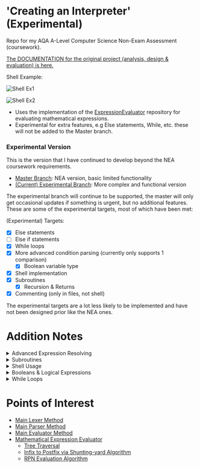 # 'Creating an Interpreter' (Experimental)
Repo for my AQA A-Level Computer Science Non-Exam Assessment (coursework).

[The DOCUMENTATION for the original project (analysis, design & evaluation) is here.](https://github.com/TorinFelton/NEA_ProgrammingLanguage/blob/master/NEA_REPORT.pdf)

Shell Example:


![Shell Ex1](https://i.imgur.com/6epytNa.png)


![Shell Ex2](https://i.imgur.com/zzD6cnO.png)


- Uses the implementation of the [ExpressionEvaluator](https://github.com/TorinFelton/ExpressionEvaluator) repository for evaluating mathematical expressions.
- Experimental for extra features, e.g Else statements, While, etc. these will not be added to the Master branch. 

### Experimental Version
This is the version that I have continued to develop beyond the NEA coursework requirements. 
- [Master Branch](https://github.com/TorinFelton/NEA_ProgrammingLanguage/tree/master): NEA version, basic limited functionality
- [(Current) Experimental Branch](https://github.com/TorinFelton/NEA_ProgrammingLanguage/tree/experimental): More complex and functional version

The experimental branch will continue to be supported, the master will only get occasional updates if something is urgent, but no additional features. These are some of the experimental targets, most of which have been met:

(Experimental) Targets:
- [x] Else statements
- [ ] Else if statements
- [x] While loops
- [x] More advanced condition parsing (currently only supports 1 comparison)
  - [x] Boolean variable type
- [x] Shell implementation
- [x] Subroutines
	- [x] Recursion & Returns
- [x] Commenting (only in files, not shell)
  
The experimental targets are a lot less likely to be implemented and have not been designed prior like the NEA ones.

# Addition Notes

<details>
	<summary>Advanced Expression Resolving</summary>
	So this works - I don't know *exactly* how or why, but it does. 

Prior to this addition, I had 2 implementations of the Djikstra Shunting-yard algorithm - one for doing the usual mathematical operations in the right order, and the other for doing logical operations like '&&' or '||'. 
They worked separately, but the overall way expressions were handled and resolved was not overly efficient or fully functional. For example, the previous version couldn't handle a boolean expression being something like '(1 == 1) && true', as it's a diverse expression with a few different things to take into account.
	The solution? I've merged the two djikstra implementations into one, with a big precedences dict:
	
```
{"!", 5 },
{"^", 5 },
{"_", 5 },
{"*", 4 },
{"/", 4 },
{"+", 3 },
{"-", 3 },
{")", 3 },
{"||", 2 },
{"&&", 2 },
{"==", 2 },
{"(", 1 }
```

This allows the algorithm to work with ANYTHING in the expression - logical & mathematical operators at once. It can therefore resolve a mathematical expression and then logically compare it with something else, etc. I've had to make quite a lot of changes to the class relationships, and I've completely removed any expression handling algorithms from the main Evaluator.cs - all of that is now done in the algorithm.
- [The expression handling code](https://github.com/TorinFelton/NEA_ProgrammingLanguage/tree/experimental/NEA_ProgrammingLanguage/Evaluator_Module/ExpressionEvaluation/Resolver)
- [Here is the SYA algorithm to build the AST](https://github.com/TorinFelton/NEA_ProgrammingLanguage/blob/experimental/NEA_ProgrammingLanguage/Evaluator_Module/ExpressionEvaluation/Resolver/TreeBuilder.cs)
- [This is the modified RPN algorithm to calculate results](https://github.com/TorinFelton/NEA_ProgrammingLanguage/blob/experimental/NEA_ProgrammingLanguage/Evaluator_Module/ExpressionEvaluation/Resolver/RPN.cs)
	
</details>

<details>
<summary>Subroutines</summary>
	
<details>
	<summary> Recursive Towers of Hanoi </summary>
	
	
```c#

func towers(int n, string sourcePole, string destPole, string auxPole) returns void {
	if (n == 0) { }
	else {
		towers(n-1, sourcePole, destPole, auxPole);
		outputln("Move disk " + str(n) + " from " + sourcePole + " to " + destPole);
		towers(n-1, auxPole, destPole, sourcePole);
	}
}

towers(3, "S", "D", "A");

```
Output:

```
-------------------- PROGRAM STARTED --------------------
Move disk 1 from S to D
Move disk 2 from S to D
Move disk 1 from A to D
Move disk 3 from S to D
Move disk 1 from A to D
Move disk 2 from A to D
Move disk 1 from S to D
-------------------- PROGRAM ENDED --------------------
```

</details>

<details>
	<summary> Recursive fibonacci nth term </summary>
	Not the most efficient way, but it just tests the recursion and return statements.
	
```c#

func fib(int n) returns int {
	if (n <= 1) {
		return n;
	}
	return fib(n-1) + fib(n-2);
}

```
Usage (via Shell):

```
>> fib(20)
6765
>> fib(8)
21
```

</details>
  
<details>
  <summary>Simple Recursive Counting</summary>
  
```c#

func Count(int start, int finish) returns void {
	outputln(start);

	if (start < finish) {
		Count(start+1, finish);
	}
	else {
		outputln("Finished counting!");
	}
}

Count(1, 10);


```

Program running:
```
-------------------- PROGRAM STARTED --------------------
1
2
3
4
5
6
7
8
9
10
Finished counting!
-------------------- PROGRAM ENDED --------------------
```
</details>


<details>
  <summary>Guessing Game Subroutine Implementation</summary>
  
```c#

func GuessingGame(string toGuess, int maxGuesses) returns void {
	int guessAmount = 0;
	string guess = "";

	while (guessAmount < maxGuesses && toGuess != guess) {
		outputln("Guess the password.");
		inputStr(guess);
		guessAmount = guessAmount + 1;
	}

	if (toGuess == guess) { outputStringInt("You guessed it! Attempts: ", guessAmount); }
	else {
		outputln("You didn't guess it");
	}

}

GuessingGame("abc123", 5);
```

Program running:
```
-------------------- PROGRAM STARTED --------------------
Guess the password.
> abc12
Guess the password.
> abc123
You guessed it! Attempts: 2
-------------------- PROGRAM ENDED --------------------

```
  
</details>
</details>
</details>

<details>
<summary>Shell Usage</summary>
I've implemented an interactive shell, similar to that of Python. You are able to type normal programming statements and flow control in, but you are also (like Python) able to just type an expression in and have it evaluated.
The shell has text colouring too, here is what it looks like on the Windows Terminal Preview: https://imgur.com/a/DC17xAZ

NOTE: '>>' signifies input to the shell, and '>' signifies input to the program.

<details>
  <summary>Statements</summary>
  
```c#

>> int x = 0;
>> outputln(x);
0

```
</details>


<details>
  <summary>Flow Control (if, while) & Auto Line Numbering</summary>
	Line numbers will continue until the code block is finished. Colouring is different in the shell.
  
```c#

>> if (x == 0) {
2       outputln("X is 0");
3       inputInt(x);
4       if (x == 0) {
5               outputln("Unchanged");
6       }
7  }
X is 0
> 0
Unchanged

```

  
</details>

<details>
  <summary>Boolean Variable Declaration & Usage</summary>
	
  
```c#

>> bool testing = true && false;
>> testing
False
>> if (testing) {
2       outputln("Testing is true");
3  } else {
4       outputln("Testing is false");
5  }
6
Testing is false
>>

```

  
</details>
</details>

  </details>

<details>
<summary>Booleans & Logical Expressions</summary>
The master branch contains no booleans and logical expressions are not evaluated as such - it only supports two comparisons between variables. This version is able to evaluate a complex logical expression and now accepts 'True' and 'False' as values, meaning boolean variables are now here too. To do this, I've just re-implemented the same algorithm that calculates maths expressions, and replaced the 'operators' with logical comparators. The '!' acts as an unary minus too.
  
<details>
  <summary>Simple Logic Expression (Shell)</summary>
  
```c#

>> true && true
True
>> false && false
False

```
</details>


<details>
  <summary>Complex Order of Operations Expressions</summary>
	Working as far as I know*, I'm unable to test every possible input but all the ones I've tested have worked so far...
  
```c#

>> true && !(false || !(true && true))
True
```

Just to check:

=> TRUE AND NOT(FALSE OR NOT(TRUE AND TRUE))
=> TRUE AND NOT(FALSE OR FALSE)
=> TRUE AND TRUE
= TRUE

  
</details>

<details>
  <summary>Boolean Variable Declaration & Usage</summary>
	
  
```c#

>> bool testing = true && false;
>> testing
False
>> if (testing) {
2       outputln("Testing is true");
3  } else {
4       outputln("Testing is false");
5  }
6
Testing is false
>>

```

  
</details>
</details>

  </details>

<details>
<summary>While Loops</summary>
I've just reused the template from the 'If' statements and modified it slightly to support while loops - the WhileStatement object directly inherits from the IfStatement one. 
As I've added 'While' statements, more complex programs can be created:
  
<details>
  <summary>Simple Guessing Game</summary>
  
```c#

string password = "abc123";
string guess = "";
int guessAmount = 0;

while (guess != password) {
	outputln("Guess the password.");
	inputStr(guess);
	guessAmount = guessAmount + 1;
}

output("You guessed it! Attempts: ");
outputln(guessAmount);

```

Program running:
```
-------------------- PROGRAM STARTED --------------------
Guess the password.
> abwd
Guess the password.
> abc
Guess the password.
> abc 123
Guess the password.
> I don't know!
Guess the password.
> abc123
You guessed it! Attempts: 5
-------------------- PROGRAM ENDED --------------------
```
</details>


<details>
  <summary>Number Search</summary>
	Note this is still a slightly weird implementation due to the limitations of the language so far.
  
```c#

int x = 10*(4/1+1)*27+1;
int y = 0;
int z = 99999;

int result = 0;

while (result != x) {
	if (y == x) {
		result = y;
		output("Found! Y");
	} else {
		if (z == x) {
			result = x;
			output("Found! Z");
		}
	}
	y = y + 1;
	z = z - 1;
}

outputln(result);
```

Program running:
```
-------------------- PROGRAM STARTED --------------------
Found! Y 1351
-------------------- PROGRAM ENDED --------------------

```
  
</details>
</details>

  </details>



  </details>


# Points of Interest

- [Main Lexer Method](https://github.com/TorinFelton/NEA_ProgrammingLanguage/blob/master/NEA_ProgrammingLanguage/Lexer_Module/Tokeniser.cs)
- [Main Parser Method](https://github.com/TorinFelton/NEA_ProgrammingLanguage/blob/master/NEA_ProgrammingLanguage/Parser_Module/Parser.cs)
- [Main Evaluator Method](https://github.com/TorinFelton/NEA_ProgrammingLanguage/blob/master/NEA_ProgrammingLanguage/Evaluator_Module/Evaluator.cs)
- [Mathematical Expression Evaluator](https://github.com/TorinFelton/NEA_ProgrammingLanguage/tree/master/NEA_ProgrammingLanguage/Evaluator_Module/ExpressionEvaluation)
  - [Tree Traversal](https://github.com/TorinFelton/NEA_ProgrammingLanguage/blob/master/NEA_ProgrammingLanguage/TreeTraversal/Traversal.cs)
  - [Infix to Postfix via Shunting-yard Algorithm](https://github.com/TorinFelton/NEA_ProgrammingLanguage/blob/master/NEA_ProgrammingLanguage/Evaluator_Module/ExpressionEvaluation/Algorithms/Postfix.cs)
  - [RPN Evaluation Algorithm](https://github.com/TorinFelton/NEA_ProgrammingLanguage/blob/master/NEA_ProgrammingLanguage/Evaluator_Module/ExpressionEvaluation/Algorithms/RPN.cs)

